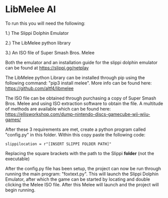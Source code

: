 # LibMelee AI
To run this you will need the following:

1.) The Slippi Dolphin Emulator

2.) The LibMelee python library

3.) An ISO file of Super Smash Bros. Melee

Both the emulator and an installation guide for the slippi dolphin emulator can be found at https://slippi.gg/netplay

The LibMelee python Library can be installed through pip using the following command: "pip3 install melee". More info can be found here: https://github.com/altf4/libmelee

The ISO file can be obtained through purchasing a copy of Super Smash Bros. Melee and using ISO extraction software to obtain the file. A multitude of methods are available which can be found here: https://ellisworkshop.com/dump-nintendo-discs-gamecube-wii-wiiu-games/

After these 3 requirements are met, create a python program called "config.py" in this folder. Within this copy paste the following code:
```
slippilocation = r"[INSERT SLIPPI FOLDER PATH]"
```
Replacing the square brackets with the path to the Slippi **folder** (not the executable)

After the config.py file has been setup, the project can now be run through running the main program: "foxtext.py". 
This will launch the Slippi Dolphin Emulator, after which the game can be started by locating and double clicking the Melee ISO file. 
After this Melee will launch and the project will begin running.
